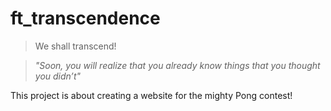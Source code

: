 # ft_transcendence

> We shall transcend!

> *"Soon, you will realize that you already know things
that you thought you didn’t"*

This project is about creating a website for the mighty Pong contest!